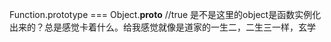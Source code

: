 Function.prototype === Object.__proto__ //true
是不是这里的object是函数实例化出来的？总是感觉卡着什么。给我感觉就像是道家的一生二，二生三一样，玄学
